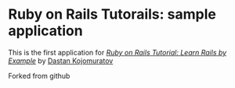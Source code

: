 # Ruby on Rails Tutorails: sample application
This is the first application for [*Ruby on Rails Tutorial: Learn Rails by Example*](http://railstutorial.rog/) by [Dastan Kojomuratov](https://github.com/dastanko)

Forked from github
